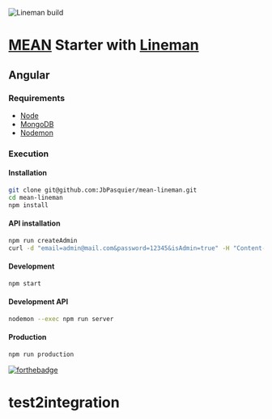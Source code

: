 ![Lineman build](https://travis-ci.org/JbPasquier/mean-lineman.svg?branch=master)

# [MEAN](http://mean.io/) Starter with [Lineman](http://linemanjs.com/)

## Angular

### Requirements

-   [Node](https://doc.ubuntu-fr.org/nodejs#depuis_un_ppa)
-   [MongoDB](https://doc.ubuntu-fr.org/mongodb#installation)
-   [Nodemon](http://nodemon.io/)

### Execution

#### Installation

```bash
git clone git@github.com:JbPasquier/mean-lineman.git
cd mean-lineman
npm install
```

#### API installation

```bash
npm run createAdmin
curl -d "email=admin@mail.com&password=12345&isAdmin=true" -H "Content-Type: application/x-www-form-urlencoded" -X POST http://localhost:3000/
```

#### Development

```bash
npm start
```

#### Development API

```bash
nodemon --exec npm run server
```

#### Production

```bash
npm run production
```

[![forthebadge](http://forthebadge.com/images/badges/built-with-love.svg)](http://forthebadge.com)
# test2integration
